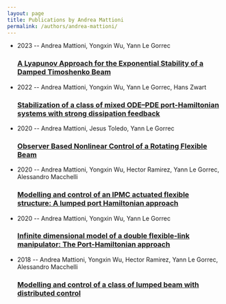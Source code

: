 ```yaml
---
layout: page
title: Publications by Andrea Mattioni
permalink: /authors/andrea-mattioni/
---
```


<ul class="post-list">
<li><span class='post-meta'>2023 -- Andrea Mattioni, Yongxin Wu, Yann Le Gorrec</span><h3><a class='post-link' href='../../a-lyapunov-approach-for-the-exponential-stability-of-a-damped-timoshenko-beam'>A Lyapunov Approach for the Exponential Stability of a Damped Timoshenko Beam</a></h3></li>
<li><span class='post-meta'>2022 -- Andrea Mattioni, Yongxin Wu, Yann Le Gorrec, Hans Zwart</span><h3><a class='post-link' href='../../stabilization-of-a-class-of-mixed-ode-pde-port-hamiltonian-systems-with-strong-dissipation-feedback'>Stabilization of a class of mixed ODE–PDE port-Hamiltonian systems with strong dissipation feedback</a></h3></li>
<li><span class='post-meta'>2020 -- Andrea Mattioni, Jesus Toledo, Yann Le Gorrec</span><h3><a class='post-link' href='../../observer-based-nonlinear-control-of-a-rotating-flexible-beam'>Observer Based Nonlinear Control of a Rotating Flexible Beam</a></h3></li>
<li><span class='post-meta'>2020 -- Andrea Mattioni, Yongxin Wu, Hector Ramirez, Yann Le Gorrec, Alessandro Macchelli</span><h3><a class='post-link' href='../../modelling-and-control-of-an-ipmc-actuated-flexible-structure-a-lumped-port-hamiltonian-approach'>Modelling and control of an IPMC actuated flexible structure: A lumped port Hamiltonian approach</a></h3></li>
<li><span class='post-meta'>2020 -- Andrea Mattioni, Yongxin Wu, Yann Le Gorrec</span><h3><a class='post-link' href='../../infinite-dimensional-model-of-a-double-flexible-link-manipulator-the-port-hamiltonian-approach'>Infinite dimensional model of a double flexible-link manipulator: The Port-Hamiltonian approach</a></h3></li>
<li><span class='post-meta'>2018 -- Andrea Mattioni, Yongxin Wu, Hector Ramirez, Yann Le Gorrec, Alessandro Macchelli</span><h3><a class='post-link' href='../../modelling-and-control-of-a-class-of-lumped-beam-with-distributed-control'>Modelling and control of a class of lumped beam with distributed control</a></h3></li>

</ul>
